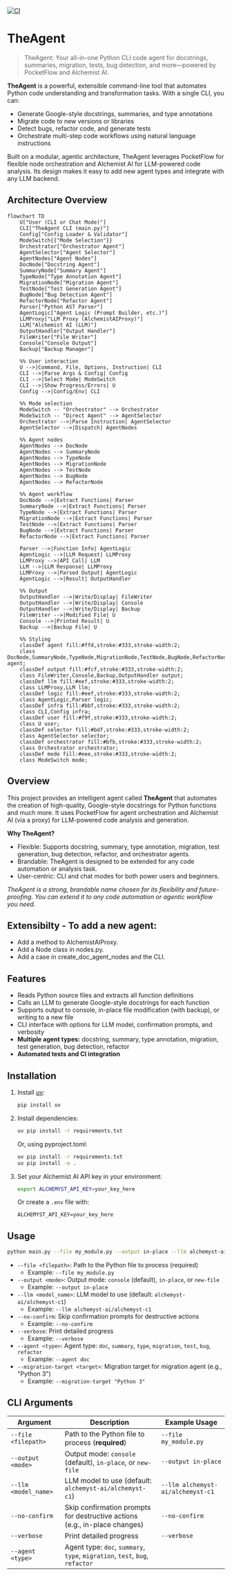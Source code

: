 [![CI](https://github.com/haroon0x/TheAgent/actions/workflows/ci.yml/badge.svg)](https://github.com/haroon0x/TheAgent/actions/workflows/ci.yml)

# TheAgent

> TheAgent: Your all-in-one Python CLI code agent for docstrings, summaries, migration, tests, bug detection, and more—powered by PocketFlow and Alchemist AI.

**TheAgent** is a powerful, extensible command-line tool that automates Python code understanding and transformation tasks. With a single CLI, you can:
- Generate Google-style docstrings, summaries, and type annotations
- Migrate code to new versions or libraries
- Detect bugs, refactor code, and generate tests
- Orchestrate multi-step code workflows using natural language instructions

Built on a modular, agentic architecture, TheAgent leverages PocketFlow for flexible node orchestration and Alchemist AI for LLM-powered code analysis. Its design makes it easy to add new agent types and integrate with any LLM backend.

## Architecture Overview

```mermaid
flowchart TD
    U["User (CLI or Chat Mode)"]
    CLI["TheAgent CLI (main.py)"]
    Config["Config Loader & Validator"]
    ModeSwitch{{"Mode Selection"}}
    Orchestrator["Orchestrator Agent"]
    AgentSelector["Agent Selector"]
    AgentNodes["Agent Nodes"]
    DocNode["Docstring Agent"]
    SummaryNode["Summary Agent"]
    TypeNode["Type Annotation Agent"]
    MigrationNode["Migration Agent"]
    TestNode["Test Generation Agent"]
    BugNode["Bug Detection Agent"]
    RefactorNode["Refactor Agent"]
    Parser["Python AST Parser"]
    AgentLogic["Agent Logic (Prompt Builder, etc.)"]
    LLMProxy["LLM Proxy (AlchemistAIProxy)"]
    LLM["Alchemist AI (LLM)"]
    OutputHandler["Output Handler"]
    FileWriter["File Writer"]
    Console["Console Output"]
    Backup["Backup Manager"]

    %% User interaction
    U -->|Command, File, Options, Instruction| CLI
    CLI -->|Parse Args & Config| Config
    CLI -->|Select Mode| ModeSwitch
    CLI -->|Show Progress/Errors| U
    Config -->|Config/Env| CLI

    %% Mode selection
    ModeSwitch -- "Orchestrator" --> Orchestrator
    ModeSwitch -- "Direct Agent" --> AgentSelector
    Orchestrator -->|Parse Instruction| AgentSelector
    AgentSelector -->|Dispatch| AgentNodes

    %% Agent nodes
    AgentNodes --> DocNode
    AgentNodes --> SummaryNode
    AgentNodes --> TypeNode
    AgentNodes --> MigrationNode
    AgentNodes --> TestNode
    AgentNodes --> BugNode
    AgentNodes --> RefactorNode

    %% Agent workflow
    DocNode -->|Extract Functions| Parser
    SummaryNode -->|Extract Functions| Parser
    TypeNode -->|Extract Functions| Parser
    MigrationNode -->|Extract Functions| Parser
    TestNode -->|Extract Functions| Parser
    BugNode -->|Extract Functions| Parser
    RefactorNode -->|Extract Functions| Parser

    Parser -->|Function Info| AgentLogic
    AgentLogic -->|LLM Request| LLMProxy
    LLMProxy -->|API Call| LLM
    LLM -->|LLM Response| LLMProxy
    LLMProxy -->|Parsed Output| AgentLogic
    AgentLogic -->|Result| OutputHandler

    %% Output
    OutputHandler -->|Write/Display| FileWriter
    OutputHandler -->|Write/Display| Console
    OutputHandler -->|Write/Display| Backup
    FileWriter -->|Modified File| U
    Console -->|Printed Result| U
    Backup -->|Backup File| U

    %% Styling
    classDef agent fill:#ffd,stroke:#333,stroke-width:2;
    class DocNode,SummaryNode,TypeNode,MigrationNode,TestNode,BugNode,RefactorNode agent;
    classDef output fill:#fcf,stroke:#333,stroke-width:2;
    class FileWriter,Console,Backup,OutputHandler output;
    classDef llm fill:#eef,stroke:#333,stroke-width:2;
    class LLMProxy,LLM llm;
    classDef logic fill:#eef,stroke:#333,stroke-width:2;
    class AgentLogic,Parser logic;
    classDef infra fill:#bbf,stroke:#333,stroke-width:2;
    class CLI,Config infra;
    classDef user fill:#f9f,stroke:#333,stroke-width:2;
    class U user;
    classDef selector fill:#bdf,stroke:#333,stroke-width:2;
    class AgentSelector selector;
    classDef orchestrator fill:#bfb,stroke:#333,stroke-width:2;
    class Orchestrator orchestrator;
    classDef mode fill:#eee,stroke:#333,stroke-width:2;
    class ModeSwitch mode;
```

## Overview
This project provides an intelligent agent called **TheAgent** that automates the creation of high-quality, Google-style docstrings for Python functions and much more. It uses PocketFlow for agent orchestration and Alchemist AI (via a proxy) for LLM-powered code analysis and generation.

**Why TheAgent?**
- Flexible: Supports docstring, summary, type annotation, migration, test generation, bug detection, refactor, and orchestrator agents.
- Brandable: TheAgent is designed to be extended for any code automation or analysis task.
- User-centric: CLI and chat modes for both power users and beginners.

*TheAgent is a strong, brandable name chosen for its flexibility and future-proofing. You can extend it to any code automation or agentic workflow you need.*

## Extensibilty - To add a new agent:
- Add a method to AlchemistAIProxy.
- Add a Node class in nodes.py.
- Add a case in create_doc_agent_nodes and the CLI.

## Features

- Reads Python source files and extracts all function definitions
- Calls an LLM to generate Google-style docstrings for each function
- Supports output to console, in-place file modification (with backup), or writing to a new file
- CLI interface with options for LLM model, confirmation prompts, and verbosity
- **Multiple agent types:** docstring, summary, type annotation, migration, test generation, bug detection, refactor
- **Automated tests and CI integration**

## Installation

1. Install [uv](https://github.com/astral-sh/uv):
   ```sh
   pip install uv
   ```
2. Install dependencies:
   ```sh
   uv pip install -r requirements.txt
   ```
   Or, using pyproject.toml:
   ```sh
   uv pip install -r requirements.txt
   uv pip install -e .
   ```

3. Set your Alchemist AI API key in your environment:
   ```sh
   export ALCHEMYST_API_KEY=your_key_here
   ```
   Or create a `.env` file with:
   ```
   ALCHEMYST_API_KEY=your_key_here
   ```

## Usage

```sh
python main.py --file my_module.py --output in-place --llm alchemyst-ai/alchemyst-c1 --verbose
```

- `--file <filepath>`: Path to the Python file to process (required)
  - Example: `--file my_module.py`
- `--output <mode>`: Output mode: `console` (default), `in-place`, or `new-file`
  - Example: `--output in-place`
- `--llm <model_name>`: LLM model to use (default: `alchemyst-ai/alchemyst-c1`)
  - Example: `--llm alchemyst-ai/alchemyst-c1`
- `--no-confirm`: Skip confirmation prompts for destructive actions
  - Example: `--no-confirm`
- `--verbose`: Print detailed progress
  - Example: `--verbose`
- `--agent <type>`: Agent type: `doc`, `summary`, `type`, `migration`, `test`, `bug`, `refactor`
  - Example: `--agent doc`
- `--migration-target <target>`: Migration target for migration agent (e.g., "Python 3")
  - Example: `--migration-target "Python 3"`

## CLI Arguments

| Argument                        | Description                                                                 | Example Usage                                      |
|---------------------------------|-----------------------------------------------------------------------------|----------------------------------------------------|
| `--file <filepath>`             | Path to the Python file to process (**required**)                            | `--file my_module.py`                              |
| `--output <mode>`               | Output mode: `console` (default), `in-place`, or `new-file`                 | `--output in-place`                                |
| `--llm <model_name>`            | LLM model to use (default: `alchemyst-ai/alchemyst-c1`)                     | `--llm alchemyst-ai/alchemyst-c1`                  |
| `--no-confirm`                  | Skip confirmation prompts for destructive actions (e.g., in-place changes)   | `--no-confirm`                                     |
| `--verbose`                     | Print detailed progress                                                     | `--verbose`                                        |
| `--agent <type>`                | Agent type: `doc`, `summary`, `type`, `migration`, `test`, `bug`, `refactor`